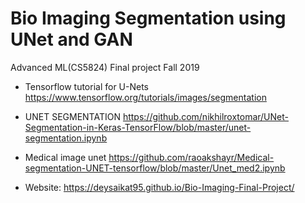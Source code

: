 # Bio Imaging Segmentation using UNet and GAN
Advanced ML(CS5824) Final project Fall 2019


- Tensorflow tutorial for U-Nets
https://www.tensorflow.org/tutorials/images/segmentation

- UNET SEGMENTATION
https://github.com/nikhilroxtomar/UNet-Segmentation-in-Keras-TensorFlow/blob/master/unet-segmentation.ipynb

- Medical image unet
https://github.com/raoakshayr/Medical-segmentation-UNET-tensorflow/blob/master/Unet_med2.ipynb

- Website: 
https://deysaikat95.github.io/Bio-Imaging-Final-Project/
